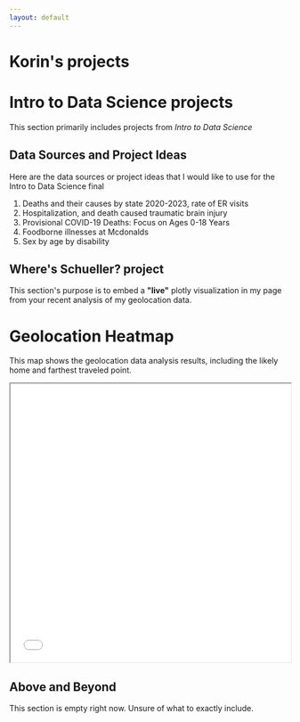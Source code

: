 ```yaml
---
layout: default
---
```


# Korin's projects

# Intro to Data Science projects
This section primarily includes projects from _Intro to Data Science_

## Data Sources and Project Ideas
Here are the data sources or project ideas that I would like to use for the Intro to Data Science final
1. Deaths and their causes by state 2020-2023, rate of ER visits
2. Hospitalization, and death caused traumatic brain injury
3. Provisional COVID-19 Deaths: Focus on Ages 0-18 Years
4. Foodborne illnesses at Mcdonalds
5. Sex by age by disability

## Where's Schueller? project
This section's purpose is to embed a **"live"** plotly visualization in my page from your recent analysis of my geolocation data.

# Geolocation Heatmap

This map shows the geolocation data analysis results, including the likely home and farthest traveled point.

<iframe src="map_visualization_1.html" width="100%" height="500px"></iframe>



## Above and Beyond
This section is empty right now. Unsure of what to exactly include. 
